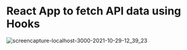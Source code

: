 # React App to fetch API data using Hooks

![screencapture-localhost-3000-2021-10-29-12_39_23](https://user-images.githubusercontent.com/68782268/139391485-73d5e587-dc0a-4e11-8438-24151ab9b8c5.png)
